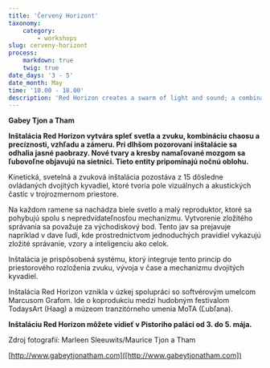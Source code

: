 ```yaml
---
title: 'Červený Horizont'
taxonomy:
    category:
        - workshops
slug: cerveny-horizont
process:
    markdown: true
    twig: true
date_days: '3 - 5'
date_month: May
time: '10.00 - 18.00'
description: 'Red Horizon creates a swarm of light and sound; a combination of chaos and precision, appearance and intention.'
---
```


**Gabey Tjon a Tham**


**Inštalácia Red Horizon vytvára spleť svetla a zvuku, kombináciu chaosu a precíznosti, vzhľadu a zámeru. Pri dlhšom pozorovaní inštalácie sa odhalia jasné paobrazy. Nové tvary a kresby namaľované mozgom sa ľubovoľne objavujú na sietnici. Tieto entity pripomínajú nočnú oblohu.**

Kinetická, svetelná a zvuková inštalácia pozostáva z 15 dôsledne ovládaných dvojitých kyvadiel, ktoré tvoria pole vizuálnych a akustických častíc v trojrozmernom priestore.

Na každom ramene sa nachádza biele svetlo a malý reproduktor, ktoré sa pohybujú spolu s nepredvídateľnosťou mechanizmu. Vytvorenie zložitého správania sa považuje za východiskový bod. Tento jav sa prejavuje napríklad v dave ľudí, kde prostredníctvom jednoduchých pravidiel vykazujú zložité správanie, vzory a inteligenciu ako celok.

Inštalácia je prispôsobená systému, ktorý integruje tento princíp do priestorového rozloženia zvuku, vývoja v čase a mechanizmu dvojitých kyvadiel.

Inštalácia Red Horizon vznikla v úzkej spolupráci so softvérovým umelcom Marcusom Grafom. Ide o koprodukciu medzi hudobným festivalom TodaysArt (Haag) a múzeom tranzitórneho umenia MoTA (Ľubľana).

**Inštaláciu Red Horizon môžete vidieť v Pistoriho paláci od 3. do 5. mája.**

Zdroj fotografií: Marleen Sleeuwits/Maurice Tjon a Tham



[http://www.gabeytjonatham.com]([http://www.gabeytjonatham.com])

